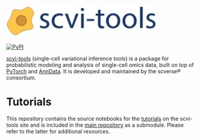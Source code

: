 <a href="https://scvi-tools.org/">
  <img
    src="https://github.com/scverse/scvi-tools/blob/main/docs/_static/scvi-tools-horizontal.svg?raw=true"
    width="400"
    alt="scvi-tools"
  >
</a>

[![PyPI][pypi-badge]][pypi-link]

[scvi-tools] (single-cell variational inference tools) is a package for probabilistic modeling and
analysis of single-cell omics data, built on top of [PyTorch] and [AnnData]. It is developed and maintained
by the scverse® consortium.

# Tutorials

This repository contains the source notebooks for the [tutorials] on the scvi-tools site and is
included in the [main repository] as a submodule. Please refer to the latter for additional
resources.

[anndata]: https://anndata.readthedocs.io/en/latest/
[main repository]: https://github.com/scverse/scvi-tools
[pypi-badge]: https://img.shields.io/pypi/v/scvi-tools.svg
[pypi-link]: https://pypi.org/project/scvi-tools
[pytorch]: https://pytorch.org
[scvi-tools]: https://scvi-tools.org/
[tutorials]: https://docs.scvi-tools.org/en/stable/tutorials/index.html

